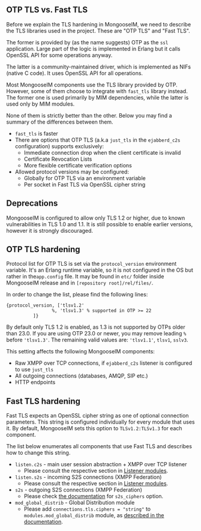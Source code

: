 ## OTP TLS vs. Fast TLS

Before we explain the TLS hardening in MongooseIM, we need to describe the TLS libraries used in the project.
These are "OTP TLS" and "Fast TLS".

The former is provided by (as the name suggests) OTP as the `ssl` application.
Large part of the logic is implemented in Erlang but it calls OpenSSL API for some operations anyway.

The latter is a community-maintained driver, which is implemented as NIFs (native C code).
It uses OpenSSL API for all operations.

Most MongooseIM components use the TLS library provided by OTP.
However, some of them choose to integrate with `fast_tls` library instead.
The former one is used primarily by MIM dependencies, while the latter is used only by MIM modules.

None of them is strictly better than the other.
Below you may find a summary of the differences between them.

* `fast_tls` is faster
* There are options that OTP TLS (a.k.a `just_tls` in the `ejabberd_c2s` configuration) supports exclusively:
    * Immediate connection drop when the client certificate is invalid
    * Certificate Revocation Lists
    * More flexible certificate verification options
* Allowed protocol versions may be configured:
    * Globally for OTP TLS via an environment variable
    * Per socket in Fast TLS via OpenSSL cipher string

## Deprecations

MongooseIM is configured to allow only TLS 1.2 or higher, due to known vulnerabilities in TLS 1.0 and 1.1.
It is still possible to enable earlier versions, however it is strongly discouraged.

## OTP TLS hardening

Protocol list for OTP TLS is set via the `protocol_version` environment variable.
It's an Erlang runtime variable, so it is not configured in the OS but rather in the`app.config` file.
It may be found in `etc/` folder inside MongooseIM release and in `[repository root]/rel/files/`.

In order to change the list, please find the following lines:

```
{protocol_version, ['tlsv1.2'
                 %, 'tlsv1.3' % supported in OTP >= 22
          ]}
```

By default only TLS 1.2 is enabled, as 1.3 is not supported by OTPs older than 23.0.
If you are using OTP 23.0 or newer, you may remove leading `%` before `'tlsv1.3'`.
The remaining valid values are: `'tlsv1.1'`, `tlsv1`, `sslv3`.

This setting affects the following MongooseIM components:

* Raw XMPP over TCP connections, if `ejabberd_c2s` listener is configured to use `just_tls`
* All outgoing connections (databases, AMQP, SIP etc.)
* HTTP endpoints

## Fast TLS hardening

Fast TLS expects an OpenSSL cipher string as one of optional connection parameters.
This string is configured individually for every module that uses it.
By default, MongooseIM sets this option to `TLSv1.2:TLSv1.3` for each component.

The list below enumerates all components that use Fast TLS and describes how to change this string.

* `listen.c2s` - main user session abstraction + XMPP over TCP listener
    * Please consult the respective section in [Listener modules](listen.md#listenc2stlsprotocol_options-only-for-fast_tls).
* `listen.s2s` - incoming S2S connections (XMPP Federation)
    * Please consult the respective section in [Listener modules](listen.md#listens2stlsciphers).
* `s2s` - outgoing S2S connections (XMPP Federation)
    * Please check [the documentation](s2s.md#s2sciphers) for `s2s_ciphers` option.
* `mod_global_distrib` - Global Distribution module
    * Please add `connections.tls.ciphers = "string"` to `modules.mod_global_distrib` module, as [described in the documentation](../modules/mod_global_distrib.md#tls-options).
